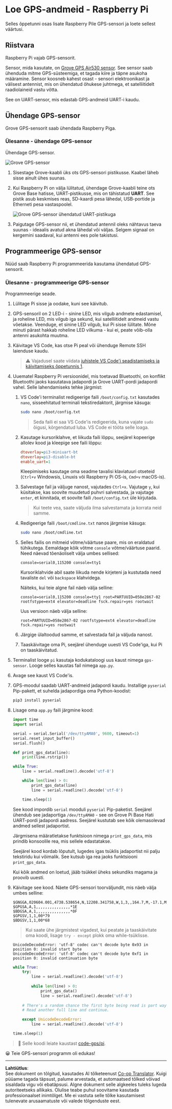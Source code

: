 <!--
CO_OP_TRANSLATOR_METADATA:
{
  "original_hash": "3b2448c7ab4e9673e77e35a50c5e350d",
  "translation_date": "2025-10-11T11:59:21+00:00",
  "source_file": "3-transport/lessons/1-location-tracking/pi-gps-sensor.md",
  "language_code": "et"
}
-->
# Loe GPS-andmeid - Raspberry Pi

Selles õppetunni osas lisate Raspberry Pile GPS-sensori ja loete sellest väärtusi.

## Riistvara

Raspberry Pi vajab GPS-sensorit.

Sensor, mida kasutate, on [Grove GPS Air530 sensor](https://www.seeedstudio.com/Grove-GPS-Air530-p-4584.html). See sensor saab ühenduda mitme GPS-süsteemiga, et tagada kiire ja täpne asukoha määramine. Sensor koosneb kahest osast - sensori elektroonikast ja välisest antennist, mis on ühendatud õhukese juhtmega, et satelliitidelt raadiolaineid vastu võtta.

See on UART-sensor, mis edastab GPS-andmeid UART-i kaudu.

## Ühendage GPS-sensor

Grove GPS-sensorit saab ühendada Raspberry Piga.

### Ülesanne - ühendage GPS-sensor

Ühendage GPS-sensor.

![Grove GPS-sensor](../../../../../translated_images/grove-gps-sensor.247943bf69b03f0d1820ef6ed10c587f9b650e8db55b936851c92412180bd3e2.et.png)

1. Sisestage Grove-kaabli üks ots GPS-sensori pistikusse. Kaabel läheb sisse ainult ühes suunas.

1. Kui Raspberry Pi on välja lülitatud, ühendage Grove-kaabli teine ots Grove Base hatisse, UART-pistikusse, mis on tähistatud **UART**. See pistik asub keskmises reas, SD-kaardi pesa lähedal, USB-portide ja Etherneti pesa vastaspoolel.

    ![Grove GPS-sensor ühendatud UART-pistikuga](../../../../../translated_images/pi-gps-sensor.1f99ee2b2f6528915047ec78967bd362e0e4ee0ed594368a3837b9cf9cdaca64.et.png)

1. Paigutage GPS-sensor nii, et ühendatud antennil oleks nähtavus taeva suunas - ideaalis avatud akna lähedal või väljas. Selgem signaal on kergemini saadaval, kui antenni ees pole takistusi.

## Programmeerige GPS-sensor

Nüüd saab Raspberry Pi programmeerida kasutama ühendatud GPS-sensorit.

### Ülesanne - programmeerige GPS-sensor

Programmeerige seade.

1. Lülitage Pi sisse ja oodake, kuni see käivitub.

1. GPS-sensoril on 2 LED-i - sinine LED, mis vilgub andmete edastamisel, ja roheline LED, mis vilgub iga sekund, kui satelliitidelt andmeid vastu võetakse. Veenduge, et sinine LED vilgub, kui Pi sisse lülitate. Mõne minuti pärast hakkab roheline LED vilkuma - kui ei, peate võib-olla antenni asukohta muutma.

1. Käivitage VS Code, kas otse Pi peal või ühenduge Remote SSH laienduse kaudu.

    > ⚠️ Vajadusel saate viidata [juhistele VS Code'i seadistamiseks ja käivitamiseks õppetunnis 1](../../../1-getting-started/lessons/1-introduction-to-iot/pi.md).

1. Uuematel Raspberry Pi versioonidel, mis toetavad Bluetoothi, on konflikt Bluetoothi jaoks kasutatava jadapordi ja Grove UART-pordi jadapordi vahel. Selle lahendamiseks tehke järgmist:

    1. VS Code'i terminalist redigeerige faili `/boot/config.txt` kasutades `nano`, sisseehitatud terminali tekstiredaktorit, järgmise käsuga:

        ```sh
        sudo nano /boot/config.txt
        ```

        > Seda faili ei saa VS Code'is redigeerida, kuna vajate `sudo` õigusi, kõrgendatud luba. VS Code ei tööta selle loaga.

    1. Kasutage kursoriklahve, et liikuda faili lõppu, seejärel kopeerige allolev kood ja kleepige see faili lõppu:

        ```ini
        dtoverlay=pi3-miniuart-bt
        dtoverlay=pi3-disable-bt
        enable_uart=1
        ```

        Kleepimiseks kasutage oma seadme tavalisi klaviatuuri otseteid (`Ctrl+v` Windowsis, Linuxis või Raspberry Pi OS-is, `Cmd+v` macOS-is).

    1. Salvestage fail ja väljuge nanost, vajutades `Ctrl+x`. Vajutage `y`, kui küsitakse, kas soovite muudetud puhvri salvestada, ja vajutage `enter`, et kinnitada, et soovite faili `/boot/config.txt` üle kirjutada.

        > Kui teete vea, saate väljuda ilma salvestamata ja korrata neid samme.

    1. Redigeerige faili `/boot/cmdline.txt` nanos järgmise käsuga:

        ```sh
        sudo nano /boot/cmdline.txt
        ```

    1. Selles failis on mitmeid võtme/väärtuse paare, mis on eraldatud tühikutega. Eemaldage kõik võtme `console` võtme/väärtuse paarid. Need näevad tõenäoliselt välja umbes sellised:

        ```output
        console=serial0,115200 console=tty1 
        ```

        Kursoriklahvide abil saate liikuda nende kirjeteni ja kustutada need tavaliste `del` või `backspace` klahvidega.

        Näiteks, kui teie algne fail näeb välja selline:

        ```output
        console=serial0,115200 console=tty1 root=PARTUUID=058e2867-02 rootfstype=ext4 elevator=deadline fsck.repair=yes rootwait
        ```

        Uus versioon näeb välja selline:

        ```output
        root=PARTUUID=058e2867-02 rootfstype=ext4 elevator=deadline fsck.repair=yes rootwait
        ```

    1. Järgige ülaltoodud samme, et salvestada fail ja väljuda nanost.

    1. Taaskäivitage oma Pi, seejärel ühenduge uuesti VS Code'iga, kui Pi on taaskäivitatud.

1. Terminalist looge `pi` kasutaja kodukataloogi uus kaust nimega `gps-sensor`. Looge selles kaustas fail nimega `app.py`.

1. Avage see kaust VS Code'is.

1. GPS-moodul saadab UART-andmeid jadapordi kaudu. Installige `pyserial` Pip-pakett, et suhelda jadapordiga oma Python-koodist:

    ```sh
    pip3 install pyserial
    ```

1. Lisage oma `app.py` faili järgmine kood:

    ```python
    import time
    import serial
    
    serial = serial.Serial('/dev/ttyAMA0', 9600, timeout=1)
    serial.reset_input_buffer()
    serial.flush()
    
    def print_gps_data(line):
        print(line.rstrip())
    
    while True:
        line = serial.readline().decode('utf-8')
    
        while len(line) > 0:
            print_gps_data(line)
            line = serial.readline().decode('utf-8')
    
        time.sleep(1)
    ```

    See kood impordib `serial` mooduli `pyserial` Pip-paketist. Seejärel ühendub see jadaportiga `/dev/ttyAMA0` - see on Grove Pi Base Hati UART-pordi jadapordi aadress. Seejärel kustutab see kõik olemasolevad andmed sellest jadaportist.

    Järgmisena määratletakse funktsioon nimega `print_gps_data`, mis prindib konsoolile rea, mis sellele edastatakse.

    Seejärel kood kordab lõputult, lugedes igas tsüklis jadaportist nii palju tekstiridu kui võimalik. See kutsub iga rea jaoks funktsiooni `print_gps_data`.

    Kui kõik andmed on loetud, jääb tsükkel üheks sekundiks magama ja proovib uuesti.

1. Käivitage see kood. Näete GPS-sensori toorväljundit, mis näeb välja umbes selline:

    ```output
    $GNGGA,020604.001,4738.538654,N,12208.341758,W,1,3,,164.7,M,-17.1,M,,*67
    $GPGSA,A,1,,,,,,,,,,,,,,,*1E
    $BDGSA,A,1,,,,,,,,,,,,,,,*0F
    $GPGSV,1,1,00*79
    $BDGSV,1,1,00*68
    ```

    > Kui saate ühe järgmistest vigadest, kui peatate ja taaskäivitate oma koodi, lisage `try - except` plokk oma while-tsüklisse.

      ```output
      UnicodeDecodeError: 'utf-8' codec can't decode byte 0x93 in position 0: invalid start byte
      UnicodeDecodeError: 'utf-8' codec can't decode byte 0xf1 in position 0: invalid continuation byte
      ```

    ```python
    while True:
        try:
            line = serial.readline().decode('utf-8')
              
            while len(line) > 0:
                print_gps_data()
                line = serial.readline().decode('utf-8')
      
        # There's a random chance the first byte being read is part way through a character.
        # Read another full line and continue.

        except UnicodeDecodeError:
            line = serial.readline().decode('utf-8')

    time.sleep(1)
    ```

> 💁 Selle koodi leiate kaustast [code-gps/pi](../../../../../3-transport/lessons/1-location-tracking/code-gps/pi).

😀 Teie GPS-sensori programm oli edukas!

---

**Lahtiütlus**:  
See dokument on tõlgitud, kasutades AI tõlketeenust [Co-op Translator](https://github.com/Azure/co-op-translator). Kuigi püüame tagada täpsust, palume arvestada, et automaatsed tõlked võivad sisaldada vigu või ebatäpsusi. Algne dokument selle algkeeles tuleks lugeda autoriteetseks allikaks. Olulise teabe puhul soovitame kasutada professionaalset inimtõlget. Me ei vastuta selle tõlke kasutamisest tulenevate arusaamatuste või valede tõlgenduste eest.